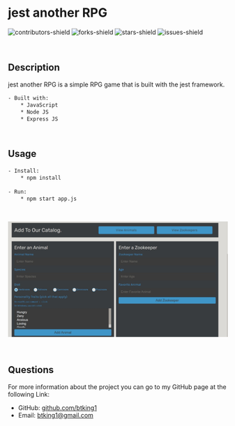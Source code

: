 # jest another RPG

![contributors-shield](https://img.shields.io/github/contributors/btking1/README-Generator?style=for-the-badge)
![forks-shield](https://img.shields.io/github/forks/btking1/README-Generator?style=for-the-badge)
![stars-shield](https://img.shields.io/github/stars/btking1/README-Generator?style=for-the-badge)
![issues-shield](https://img.shields.io/github/issues/btking1/README-Generator?style=for-the-badge)


<p>&nbsp;</p>



## Description
   
jest another RPG is a simple RPG game that is built with the jest framework.

    - Built with: 
        * JavaScript
        * Node JS
        * Express JS
        
<p>&nbsp;</p>

## Usage

    - Install:
        * npm install
        
    - Run:
        * npm start app.js


<p>&nbsp;</p>


![SCREENSHOOT](https://github.com/btking1/zookeeper/blob/main/Public/assets/images/zookeeper-screenshot.jpg)


<p>&nbsp;</p>


## Questions

For more information about the project you can go
to my GitHub page at the following Link:

- GitHub: [github.com/btking1](https://github.com/btking1)
- Email: btking1@gmail.com